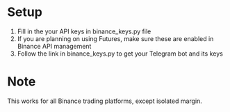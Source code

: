 # Setup
1. Fill in the your API keys in binance_keys.py file
2. If you are planning on using Futures, make sure these are enabled in Binance API management
3. Follow the link in binance_keys.py to get your Telegram bot and its keys

# Note
This works for all Binance trading platforms, except isolated margin.
